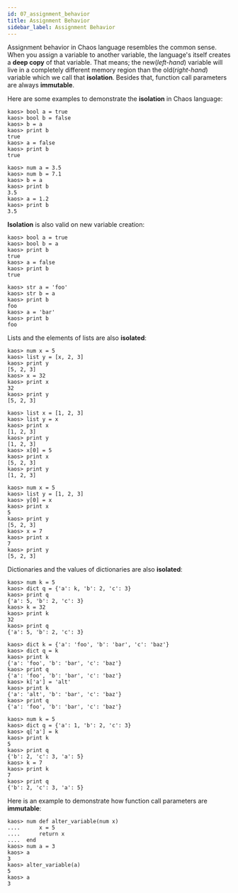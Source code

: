 ```yaml
---
id: 07_assignment_behavior
title: Assignment Behavior
sidebar_label: Assignment Behavior
---
```


Assignment behavior in Chaos language resembles the common sense.
When you assign a variable to another variable, the language's itself
creates a **deep copy** of that variable. That means; the new(*left-hand*) variable will
live in a completely different memory region than the old(*right-hand*) variable which we
call that **isolation**. Besides that, function call parameters are always **immutable**.

Here are some examples to demonstrate the **isolation** in Chaos language:

```chaos
kaos> bool a = true
kaos> bool b = false
kaos> b = a
kaos> print b
true
kaos> a = false
kaos> print b
true
```

```chaos
kaos> num a = 3.5
kaos> num b = 7.1
kaos> b = a
kaos> print b
3.5
kaos> a = 1.2
kaos> print b
3.5
```

**Isolation** is also valid on new variable creation:

```chaos
kaos> bool a = true
kaos> bool b = a
kaos> print b
true
kaos> a = false
kaos> print b
true
```

```chaos
kaos> str a = 'foo'
kaos> str b = a
kaos> print b
foo
kaos> a = 'bar'
kaos> print b
foo
```

Lists and the elements of lists are also **isolated**:

```chaos
kaos> num x = 5
kaos> list y = [x, 2, 3]
kaos> print y
[5, 2, 3]
kaos> x = 32
kaos> print x
32
kaos> print y
[5, 2, 3]
```

```chaos
kaos> list x = [1, 2, 3]
kaos> list y = x
kaos> print x
[1, 2, 3]
kaos> print y
[1, 2, 3]
kaos> x[0] = 5
kaos> print x
[5, 2, 3]
kaos> print y
[1, 2, 3]
```

```chaos
kaos> num x = 5
kaos> list y = [1, 2, 3]
kaos> y[0] = x
kaos> print x
5
kaos> print y
[5, 2, 3]
kaos> x = 7
kaos> print x
7
kaos> print y
[5, 2, 3]
```

Dictionaries and the values of dictionaries are also **isolated**:

```chaos
kaos> num k = 5
kaos> dict q = {'a': k, 'b': 2, 'c': 3}
kaos> print q
{'a': 5, 'b': 2, 'c': 3}
kaos> k = 32
kaos> print k
32
kaos> print q
{'a': 5, 'b': 2, 'c': 3}
```

```chaos
kaos> dict k = {'a': 'foo', 'b': 'bar', 'c': 'baz'}
kaos> dict q = k
kaos> print k
{'a': 'foo', 'b': 'bar', 'c': 'baz'}
kaos> print q
{'a': 'foo', 'b': 'bar', 'c': 'baz'}
kaos> k['a'] = 'alt'
kaos> print k
{'a': 'alt', 'b': 'bar', 'c': 'baz'}
kaos> print q
{'a': 'foo', 'b': 'bar', 'c': 'baz'}
```

```chaos
kaos> num k = 5
kaos> dict q = {'a': 1, 'b': 2, 'c': 3}
kaos> q['a'] = k
kaos> print k
5
kaos> print q
{'b': 2, 'c': 3, 'a': 5}
kaos> k = 7
kaos> print k
7
kaos> print q
{'b': 2, 'c': 3, 'a': 5}
```

Here is an example to demonstrate how function call parameters are **immutable**:

```chaos
kaos> num def alter_variable(num x)
....      x = 5
....      return x
....  end
kaos> num a = 3
kaos> a
3
kaos> alter_variable(a)
5
kaos> a
3
```
